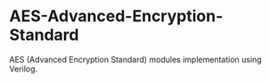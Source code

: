 # AES-Advanced-Encryption-Standard
AES (Advanced Encryption Standard) modules implementation using Verilog.
